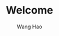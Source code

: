 ---
id: welcome
title: Welcome
author: Wang Hao
author_title: Front End Engineer
author_url: https://github.com/walterove
tags: [basketball, FE, docusaurus]
---